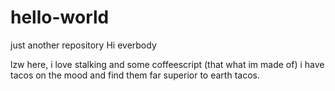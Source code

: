 # hello-world
just another repository
Hi everbody

lzw here, i love stalking and some coffeescript (that what im made of)
i have tacos on the mood and find them far superior to earth tacos.
